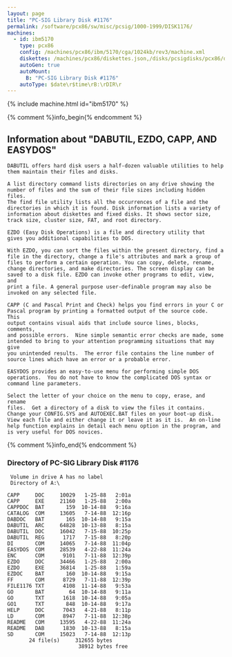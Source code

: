 ```yaml
---
layout: page
title: "PC-SIG Library Disk #1176"
permalink: /software/pcx86/sw/misc/pcsig/1000-1999/DISK1176/
machines:
  - id: ibm5170
    type: pcx86
    config: /machines/pcx86/ibm/5170/cga/1024kb/rev3/machine.xml
    diskettes: /machines/pcx86/diskettes.json,/disks/pcsigdisks/pcx86/diskettes.json
    autoGen: true
    autoMount:
      B: "PC-SIG Library Disk #1176"
    autoType: $date\r$time\rB:\rDIR\r
---
```


{% include machine.html id="ibm5170" %}

{% comment %}info_begin{% endcomment %}

## Information about "DABUTIL, EZDO, CAPP, AND EASYDOS"

    DABUTIL offers hard disk users a half-dozen valuable utilities to help
    them maintain their files and disks.
    
    A list directory command lists directories on any drive showing the
    number of files and the sum of their file sizes including hidden files.
    The find file utility lists all the occurrences of a file and the
    directories in which it is found. Disk information lists a variety of
    information about diskettes and fixed disks. It shows sector size,
    track size, cluster size, FAT, and root directory.
    
    EZDO (Easy Disk Operations) is a file and directory utility that
    gives you additional capabilities to DOS.
    
    With EZDO, you can sort the files within the present directory, find a
    file in the directory, change a file's attributes and mark a group of
    files to perform a certain operation. You can copy, delete, rename,
    change directories, and make directories. The screen display can be
    saved to a disk file. EZDO can invoke other programs to edit, view, and
    print a file. A general purpose user-definable program may also be
    invoked on any selected file.
    
    CAPP (C and Pascal Print and Check) helps you find errors in your C or
    Pascal program by printing a formatted output of the source code.  This
    output contains visual aids that include source lines, blocks, comments,
    and possible errors.  Nine simple semantic error checks are made, some
    intended to bring to your attention programming situations that may give
    you unintended results.  The error file contains the line number of
    source lines which have an error or a probable error.
    
    EASYDOS provides an easy-to-use menu for performing simple DOS
    operations.  You do not have to know the complicated DOS syntax or
    command line parameters.
    
    Select the letter of your choice on the menu to copy, erase, and rename
    files.  Get a directory of a disk to view the files it contains.
    Change your CONFIG.SYS and AUTOEXEC.BAT files on your boot-up disk.
    View each file and either change it or leave it as it is.  An on-line
    help function explains in detail each menu option in the program, and
    is very useful for DOS novices.
{% comment %}info_end{% endcomment %}


### Directory of PC-SIG Library Disk #1176

     Volume in drive A has no label
     Directory of A:\

    CAPP     DOC     10029   1-25-88   2:01a
    CAPP     EXE     21160   1-25-88   2:00a
    CAPPDOC  BAT       159  10-14-88   9:16a
    CATALOG  COM     13605   7-14-88  12:16p
    DABDOC   BAT       165  10-14-88   9:15a
    DABUTIL  ARC     64828  10-13-88   8:15a
    DABUTIL  DOC     16042   7-15-88  10:25p
    DABUTIL  REG      1717   7-15-88   8:20p
    DI       COM     14065   7-14-88  11:04p
    EASYDOS  COM     28539   4-22-88  11:24a
    ENC      COM      9101   7-11-88  12:39p
    EZDO     DOC     34466   1-25-88   2:00a
    EZDO     EXE     36814   1-25-88   1:59a
    EZDOC    BAT       160  10-14-88   9:15a
    FF       COM      8729   7-11-88  12:39p
    FILE1176 TXT      4108  11-14-88   9:53a
    GO       BAT        64  10-14-88   9:11a
    GO       TXT      1618  10-14-88   9:05a
    GO1      TXT       848  10-14-88   9:17a
    HELP     DOC      7043   4-21-88   8:11p
    LD       COM      8947   7-11-88  12:38p
    README   COM     13595   4-22-88  11:24a
    README   DAB      1830  10-13-88   8:15a
    SD       COM     15023   7-14-88  12:13p
           24 file(s)     312655 bytes
                           38912 bytes free
